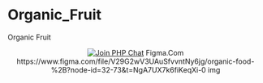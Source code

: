 # Organic_Fruit
Organic Fruit
<p align="center">
<a href="https://www.figma.com/file/V29G2wV3UAuSfvvntNy6jg/organic-food-%2B?node-id=32-73&t=NgA7UX7k6fiKeqXi-0"><img src="https://img.shields.io/badge/Slack-PHP%20Chat-5c6aaa.svg?logo=slack&labelColor=4A154B&style=for-the-badge" alt="Join PHP Chat"/></a>
Figma.Com
https://www.figma.com/file/V29G2wV3UAuSfvvntNy6jg/organic-food-%2B?node-id=32-73&t=NgA7UX7k6fiKeqXi-0
img
